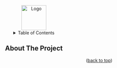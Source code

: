 <a name="readme-top"></a>



<!-- PROJECT LOGO -->
<br />
<div align="center">
  <a href="https://github.com/github_username/repo_name">
    <img src="images/logo.png" alt="Logo" width="80" height="80">
  </a>

<!-- TABLE OF CONTENTS -->
<details>
  <summary>Table of Contents</summary>
  <ol>
    <li><a href="#modules">Modules required</a></li>
    <li><a href="#code_structure">Code Structure</a></li>
    <li><a href="#Theory">Theory</a></li>
    <li><a href="#acknowledgments">Acknowledgments</a></li>
  </ol>
</details>



<!-- ABOUT THE PROJECT -->
## About The Project



<p align="right">(<a href="#readme-top">back to top</a>)</p>

